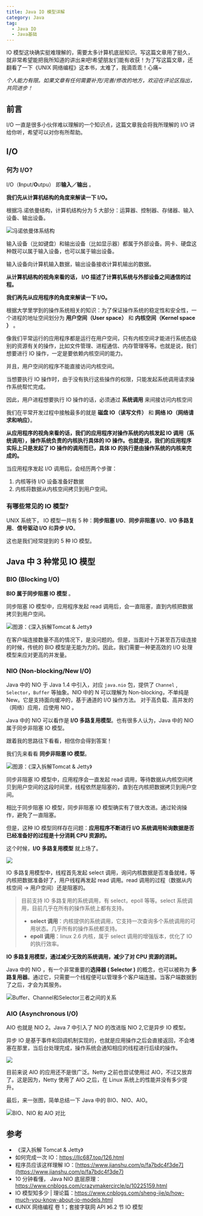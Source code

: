 ```yaml
---
title: Java IO 模型详解
category: Java
tag:
  - Java IO
  - Java基础
---
```


IO 模型这块确实挺难理解的，需要太多计算机底层知识。写这篇文章用了挺久，就非常希望能把我所知道的讲出来吧!希望朋友们能有收获！为了写这篇文章，还翻看了一下《UNIX 网络编程》这本书，太难了，我滴乖乖！心痛~

_个人能力有限。如果文章有任何需要补充/完善/修改的地方，欢迎在评论区指出，共同进步！_

## 前言

I/O 一直是很多小伙伴难以理解的一个知识点，这篇文章我会将我所理解的 I/O 讲给你听，希望可以对你有所帮助。

## I/O

### 何为 I/O?

I/O（**I**nput/**O**utpu） 即**输入／输出** 。

**我们先从计算机结构的角度来解读一下 I/O。**

根据冯.诺依曼结构，计算机结构分为 5 大部分：运算器、控制器、存储器、输入设备、输出设备。

![冯诺依曼体系结构](https://oss.javaguide.cn/github/javaguide/java/io/watermark,type_ZmFuZ3poZW5naGVpdGk,shadow_10,text_aHR0cHM6Ly9pcy1jbG91ZC5ibG9nLmNzZG4ubmV0,size_16,color_FFFFFF,t_70.jpeg)

输入设备（比如键盘）和输出设备（比如显示器）都属于外部设备。网卡、硬盘这种既可以属于输入设备，也可以属于输出设备。

输入设备向计算机输入数据，输出设备接收计算机输出的数据。

**从计算机结构的视角来看的话， I/O 描述了计算机系统与外部设备之间通信的过程。**

**我们再先从应用程序的角度来解读一下 I/O。**

根据大学里学到的操作系统相关的知识：为了保证操作系统的稳定性和安全性，一个进程的地址空间划分为 **用户空间（User space）** 和 **内核空间（Kernel space ）** 。

像我们平常运行的应用程序都是运行在用户空间，只有内核空间才能进行系统态级别的资源有关的操作，比如文件管理、进程通信、内存管理等等。也就是说，我们想要进行 IO 操作，一定是要依赖内核空间的能力。

并且，用户空间的程序不能直接访问内核空间。

当想要执行 IO 操作时，由于没有执行这些操作的权限，只能发起系统调用请求操作系统帮忙完成。

因此，用户进程想要执行 IO 操作的话，必须通过 **系统调用** 来间接访问内核空间

我们在平常开发过程中接触最多的就是 **磁盘 IO（读写文件）** 和 **网络 IO（网络请求和响应）**。

**从应用程序的视角来看的话，我们的应用程序对操作系统的内核发起 IO 调用（系统调用），操作系统负责的内核执行具体的 IO 操作。也就是说，我们的应用程序实际上只是发起了 IO 操作的调用而已，具体 IO 的执行是由操作系统的内核来完成的。**

当应用程序发起 I/O 调用后，会经历两个步骤：

1. 内核等待 I/O 设备准备好数据
2. 内核将数据从内核空间拷贝到用户空间。

### 有哪些常见的 IO 模型?

UNIX 系统下， IO 模型一共有 5 种：**同步阻塞 I/O**、**同步非阻塞 I/O**、**I/O 多路复用**、**信号驱动 I/O** 和**异步 I/O**。

这也是我们经常提到的 5 种 IO 模型。

## Java 中 3 种常见 IO 模型

### BIO (Blocking I/O)

**BIO 属于同步阻塞 IO 模型** 。

同步阻塞 IO 模型中，应用程序发起 read 调用后，会一直阻塞，直到内核把数据拷贝到用户空间。

![图源：《深入拆解Tomcat & Jetty》](https://oss.javaguide.cn/p3-juejin/6a9e704af49b4380bb686f0c96d33b81~tplv-k3u1fbpfcp-watermark.png)

在客户端连接数量不高的情况下，是没问题的。但是，当面对十万甚至百万级连接的时候，传统的 BIO 模型是无能为力的。因此，我们需要一种更高效的 I/O 处理模型来应对更高的并发量。

### NIO (Non-blocking/New I/O)

Java 中的 NIO 于 Java 1.4 中引入，对应 `java.nio` 包，提供了 `Channel` , `Selector`，`Buffer` 等抽象。NIO 中的 N 可以理解为 Non-blocking，不单纯是 New。它是支持面向缓冲的，基于通道的 I/O 操作方法。 对于高负载、高并发的（网络）应用，应使用 NIO 。

Java 中的 NIO 可以看作是 **I/O 多路复用模型**。也有很多人认为，Java 中的 NIO 属于同步非阻塞 IO 模型。

跟着我的思路往下看看，相信你会得到答案！

我们先来看看 **同步非阻塞 IO 模型**。

![图源：《深入拆解Tomcat & Jetty》](https://oss.javaguide.cn/p3-juejin/bb174e22dbe04bb79fe3fc126aed0c61~tplv-k3u1fbpfcp-watermark.png)

同步非阻塞 IO 模型中，应用程序会一直发起 read 调用，等待数据从内核空间拷贝到用户空间的这段时间里，线程依然是阻塞的，直到在内核把数据拷贝到用户空间。

相比于同步阻塞 IO 模型，同步非阻塞 IO 模型确实有了很大改进。通过轮询操作，避免了一直阻塞。

但是，这种 IO 模型同样存在问题：**应用程序不断进行 I/O 系统调用轮询数据是否已经准备好的过程是十分消耗 CPU 资源的。**

这个时候，**I/O 多路复用模型** 就上场了。

![](https://p6-juejin.byteimg.com/tos-cn-i-k3u1fbpfcp/88ff862764024c3b8567367df11df6ab~tplv-k3u1fbpfcp-watermark.image)

IO 多路复用模型中，线程首先发起 select 调用，询问内核数据是否准备就绪，等内核把数据准备好了，用户线程再发起 read 调用。read 调用的过程（数据从内核空间 -> 用户空间）还是阻塞的。

> 目前支持 IO 多路复用的系统调用，有 select，epoll 等等。select 系统调用，目前几乎在所有的操作系统上都有支持。
>
> - **select 调用**：内核提供的系统调用，它支持一次查询多个系统调用的可用状态。几乎所有的操作系统都支持。
> - **epoll 调用**：linux 2.6 内核，属于 select 调用的增强版本，优化了 IO 的执行效率。

**IO 多路复用模型，通过减少无效的系统调用，减少了对 CPU 资源的消耗。**

Java 中的 NIO ，有一个非常重要的**选择器 ( Selector )** 的概念，也可以被称为 **多路复用器**。通过它，只需要一个线程便可以管理多个客户端连接。当客户端数据到了之后，才会为其服务。

![Buffer、Channel和Selector三者之间的关系](https://oss.javaguide.cn/github/javaguide/java/nio/channel-buffer-selector.png)

### AIO (Asynchronous I/O)

AIO 也就是 NIO 2。Java 7 中引入了 NIO 的改进版 NIO 2,它是异步 IO 模型。

异步 IO 是基于事件和回调机制实现的，也就是应用操作之后会直接返回，不会堵塞在那里，当后台处理完成，操作系统会通知相应的线程进行后续的操作。

![](https://p1-juejin.byteimg.com/tos-cn-i-k3u1fbpfcp/3077e72a1af049559e81d18205b56fd7~tplv-k3u1fbpfcp-watermark.image)

目前来说 AIO 的应用还不是很广泛。Netty 之前也尝试使用过 AIO，不过又放弃了。这是因为，Netty 使用了 AIO 之后，在 Linux 系统上的性能并没有多少提升。

最后，来一张图，简单总结一下 Java 中的 BIO、NIO、AIO。

![BIO、NIO 和 AIO 对比](https://oss.javaguide.cn/github/javaguide/java/nio/bio-aio-nio.png)

## 参考

- 《深入拆解 Tomcat & Jetty》
- 如何完成一次 IO：https://llc687.top/126.html
- 程序员应该这样理解 IO：[https://www.jianshu.com/p/fa7bdc4f3de7](https://www.jianshu.com/p/fa7bdc4f3de7)
- 10 分钟看懂， Java NIO 底层原理：https://www.cnblogs.com/crazymakercircle/p/10225159.html
- IO 模型知多少 | 理论篇：https://www.cnblogs.com/sheng-jie/p/how-much-you-know-about-io-models.html
- 《UNIX 网络编程 卷 1；套接字联网 API 》6.2 节 IO 模型
